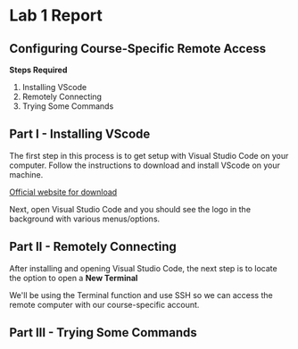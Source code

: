 # Lab 1 Report
## Configuring Course-Specific Remote Access

**Steps Required**
1. Installing VScode
2. Remotely Connecting
3. Trying Some Commands

## Part I - Installing VScode
The first step in this process is to get setup with Visual Studio Code on your computer.
Follow the instructions to download and install VScode on your machine.

[Official website for download](https://code.visualstudio.com/download)

Next, open Visual Studio Code and you should see the logo in the background with various menus/options.

## Part II - Remotely Connecting
After installing and opening Visual Studio Code, the next step is to locate the option to open a **New Terminal**

We'll be using the Terminal function and use SSH so we can access the remote computer with our course-specific account.

## Part III - Trying Some Commands
